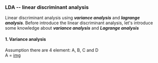 ### LDA -- linear discriminant analysis
Linear discriminant analysis using ***variance analysis*** and 
***lagrange analysis***. Before introduce the linear discriminant analysis, 
let's introduce some knowledge about ***variance analysis*** and ***Lagrange analysis***  
#### 1. Variance analysis
Assumption there are 4 element: A, B, C and D  
A = [img](./img/1.png)